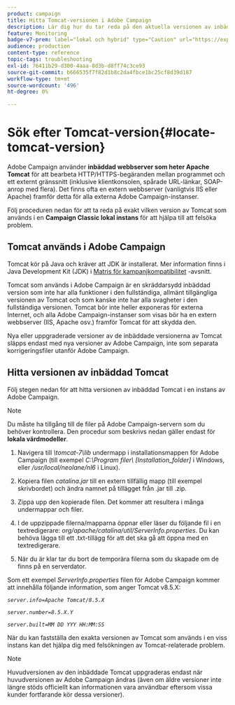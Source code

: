 ```yaml
---
product: campaign
title: Hitta Tomcat-versionen i Adobe Campaign
description: Lär dig hur du tar reda på den aktuella versionen av inbäddad Tomcat-webbserver som används i en instans av Adobe Campaign
feature: Monitoring
badge-v7-prem: label="lokal och hybrid" type="Caution" url="https://experienceleague.adobe.com/docs/campaign-classic/using/installing-campaign-classic/architecture-and-hosting-models/hosting-models-lp/hosting-models.html?lang=sv" tooltip="Gäller endast lokala och hybrida driftsättningar"
audience: production
content-type: reference
topic-tags: troubleshooting
exl-id: 76411b29-d300-4aaa-8d3b-d8ff74c3ce93
source-git-commit: b666535f7f82d1b8c2da4fbce1bc25cf8d39d187
workflow-type: tm+mt
source-wordcount: '496'
ht-degree: 0%

---
```


# Sök efter Tomcat-version{#locate-tomcat-version}



Adobe Campaign använder **inbäddad webbserver som heter Apache Tomcat** för att bearbeta HTTP/HTTPS-begäranden mellan programmet och ett externt gränssnitt (inklusive klientkonsolen, spårade URL-länkar, SOAP-anrop med flera). Det finns ofta en extern webbserver (vanligtvis IIS eller Apache) framför detta för alla externa Adobe Campaign-instanser.

Följ proceduren nedan för att ta reda på exakt vilken version av Tomcat som används i en **Campaign Classic lokal instans** för att hjälpa till att felsöka problem.

## Tomcat används i Adobe Campaign

Tomcat kör på Java och kräver att JDK är installerat. Mer information finns i Java Development Kit (JDK) i [Matris för kampanjkompatibilitet](../../rn/using/compatibility-matrix.md) -avsnitt.

Tomcat som används i Adobe Campaign är en skräddarsydd inbäddad version som inte har alla funktioner i den fullständiga, allmänt tillgängliga versionen av Tomcat och som kanske inte har alla svagheter i den fullständiga versionen. Tomcat bör inte heller exponeras för externa Internet, och alla Adobe Campaign-instanser som visas bör ha en extern webbserver (IIS, Apache osv.) framför Tomcat för att skydda den.

Nya eller uppgraderade versioner av de inbäddade versionerna av Tomcat släpps endast med nya versioner av Adobe Campaign, inte som separata korrigeringsfiler utanför Adobe Campaign.

## Hitta versionen av inbäddad Tomcat

Följ stegen nedan för att hitta versionen av inbäddad Tomcat i en instans av Adobe Campaign.

>[!NOTE]
>
>Du måste ha tillgång till de filer på Adobe Campaign-servern som du behöver kontrollera. Den procedur som beskrivs nedan gäller endast för **lokala värdmodeller**.

1. Navigera till *\tomcat-7\lib* undermapp i installationsmappen för Adobe Campaign (till exempel *C:\Program filer\ [Installation_folder]* i Windows, eller */usr/local/neolane/nl6* i Linux).

1. Kopiera filen *catalina.jar* till en extern tillfällig mapp (till exempel skrivbordet) och ändra namnet på tillägget från .jar till .zip.

1. Zippa upp den kopierade filen. Det kommer att resultera i många undermappar och filer.

1. I de uppzippade filerna/mapparna öppnar eller läser du följande fil i en textredigerare: *org/apache/catalina/util/ServerInfo.properties*. Du kan behöva lägga till ett .txt-tillägg för att det ska gå att öppna med en textredigerare.

1. När du är klar tar du bort de temporära filerna som du skapade om de finns på en serverdator.

Som ett exempel *ServerInfo.properties* filen för Adobe Campaign kommer att innehålla följande information, som anger Tomcat v8.5.X:

*`server.info=Apache Tomcat/8.5.X`*

*`server.number=8.5.X.Y`*

*`server.built=MM DD YYY HH:MM:SS`*

När du kan fastställa den exakta versionen av Tomcat som används i en viss instans kan det hjälpa dig med felsökningen av Tomcat-relaterade problem.

>[!NOTE]
>
>Huvudversionen av den inbäddade Tomcat uppgraderas endast när huvudversionen av Adobe Campaign ändras (även om äldre versioner inte längre stöds officiellt kan informationen vara användbar eftersom vissa kunder fortfarande kör dessa versioner).
>

